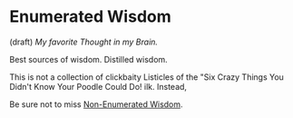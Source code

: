 # Enumerated Wisdom 
(draft) 
*My favorite Thought in my Brain.* 

Best sources of wisdom. Distilled wisdom. 

This is not a collection of clickbaity Listicles of the "Six Crazy Things You Didn't Know Your Poodle Could Do! ilk. Instead, 

Be sure not to miss [Non-Enumerated Wisdom](https://bra.in/6p6MGQ). 

